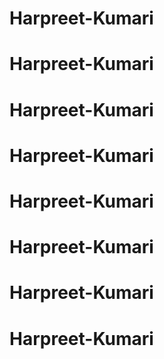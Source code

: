 # Harpreet-Kumari
# Harpreet-Kumari
# Harpreet-Kumari
# Harpreet-Kumari
# Harpreet-Kumari
# Harpreet-Kumari
# Harpreet-Kumari
# Harpreet-Kumari
